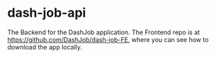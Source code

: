 # dash-job-api
The Backend for the DashJob application. The Frontend repo is at https://github.com/DashJob/dash-job-FE, where you can see how to download the app locally. 
